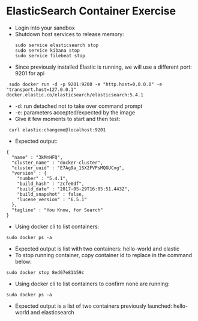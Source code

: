 # ElasticSearch Container Exercise #

* Login into your sandbox
* Shutdown host services to release memory:   
  ```
  sudo service elasticsearch stop
  sudo service kibana stop
  sudo service filebeat stop
  ```
* Since previously installed Elastic is running, we will use a different port: 9201 for api
```
 sudo docker run -d -p 9201:9200 -e "http.host=0.0.0.0" -e "transport.host=127.0.0.1" docker.elastic.co/elasticsearch/elasticsearch:5.4.1
```
* -d: run detached not to take over command prompt
* -e: parameters accepted/expected by the image
* Give it few moments to start and then test:
```
 curl elastic:changeme@localhost:9201
```
* Expected output:
```
{
  "name" : "3kMnHFQ",
  "cluster_name" : "docker-cluster",
  "cluster_uuid" : "E7Ag9a_1SX2FVPsMQGUCng",
  "version" : {
    "number" : "5.4.1",
    "build_hash" : "2cfe0df",
    "build_date" : "2017-05-29T16:05:51.443Z",
    "build_snapshot" : false,
    "lucene_version" : "6.5.1"
  },
  "tagline" : "You Know, for Search"
}

```
* Using docker cli to list containers:
```
sudo docker ps -a
```
* Expected output is list with two containers: hello-world and elastic
* To stop running container, copy container id to replace in the command below:

```
sudo docker stop 8ed07e81b59c

```
* Using docker cli to list containers to confirm none are running:
```
sudo docker ps -a
```
* Expected output is a list of two containers previously launched: hello-world and elasticsearch  